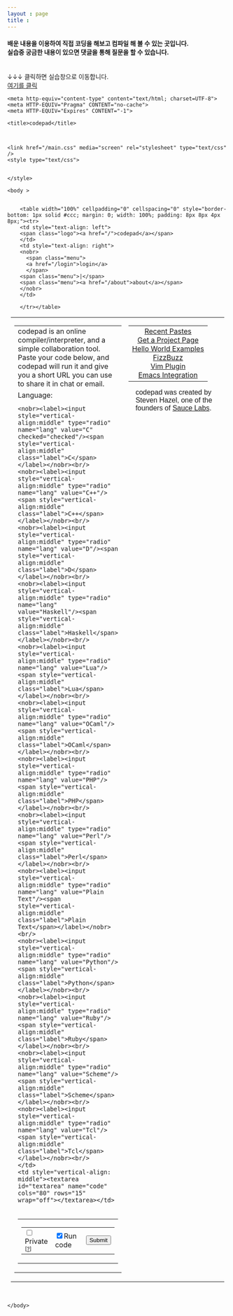 ```yaml
---
layout : page
title :
---
```

<h4>배운 내용을 이용하여 직접 코딩을 해보고 컴파일 해 볼 수 있는 곳입니다.<br/>
실습중 궁금한 내용이 있으면 댓글을 통해 질문을 할 수 있습니다.</h4>
<br/>
↓↓↓ 클릭하면 실습창으로 이동합니다.<br/>
<a href   =   "http://codepad.org/">   여기를 클릭   </a>

<!DOCTYPE html>
<html>

<head>

    <meta http-equiv="content-type" content="text/html; charset=UTF-8">
    <meta HTTP-EQUIV="Pragma" CONTENT="no-cache">
    <meta HTTP-EQUIV="Expires" CONTENT="-1">

    <title>codepad</title>

    

    <link href="/main.css" media="screen" rel="stylesheet" type="text/css" />
    <style type="text/css">
    

    </style>

</head>


    <body >


        <table width="100%" cellpadding="0" cellspacing="0" style="border-bottom: 1px solid #ccc; margin: 0; width: 100%; padding: 8px 8px 4px 8px;"><tr>
        <td style="text-align: left">
        <span class="logo"><a href="/">codepad</a></span>
        </td>
        <td style="text-align: right">
        <nobr>
          <span class="menu">
          <a href="/login">login</a>
          </span>
        <span class="menu">|</span>
        <span class="menu"><a href="/about">about</a></span>
        </nobr>
        </td>
        
        </tr></table>

<div style="margin: 8px 8px 8px 8px">

        





<p>
<center>
<table border="0" cellpadding="0" cellspacing="0" width="1%">
<tr>
<td style="vertical-align: top" width="1%">

  <div
   class="editor"
   id="editor"
  >
  <form action="/" method="post">
  <table cellpadding="10" width="1%">
    <tr>
    <td colspan="2">
    <span class="label">codepad is an online compiler/interpreter,
    and a simple collaboration tool.<br/>  Paste your code below, and
    codepad will run it and give you a short URL you can use to share
    it in chat or email.
    </span>
    </td>
    </tr>

  <tr>
    <td style="vertical-align: top"><span style="vertical-align:middle" class="label">Language:</span>
   <br/>

    <nobr><label><input style="vertical-align:middle" type="radio" name="lang" value="C" checked="checked"/><span style="vertical-align:middle" class="label">C</span></label></nobr><br/>
    <nobr><label><input style="vertical-align:middle" type="radio" name="lang" value="C++"/><span style="vertical-align:middle" class="label">C++</span></label></nobr><br/>
    <nobr><label><input style="vertical-align:middle" type="radio" name="lang" value="D"/><span style="vertical-align:middle" class="label">D</span></label></nobr><br/>
    <nobr><label><input style="vertical-align:middle" type="radio" name="lang" value="Haskell"/><span style="vertical-align:middle" class="label">Haskell</span></label></nobr><br/>
    <nobr><label><input style="vertical-align:middle" type="radio" name="lang" value="Lua"/><span style="vertical-align:middle" class="label">Lua</span></label></nobr><br/>
    <nobr><label><input style="vertical-align:middle" type="radio" name="lang" value="OCaml"/><span style="vertical-align:middle" class="label">OCaml</span></label></nobr><br/>
    <nobr><label><input style="vertical-align:middle" type="radio" name="lang" value="PHP"/><span style="vertical-align:middle" class="label">PHP</span></label></nobr><br/>
    <nobr><label><input style="vertical-align:middle" type="radio" name="lang" value="Perl"/><span style="vertical-align:middle" class="label">Perl</span></label></nobr><br/>
    <nobr><label><input style="vertical-align:middle" type="radio" name="lang" value="Plain Text"/><span style="vertical-align:middle" class="label">Plain Text</span></label></nobr><br/>
    <nobr><label><input style="vertical-align:middle" type="radio" name="lang" value="Python"/><span style="vertical-align:middle" class="label">Python</span></label></nobr><br/>
    <nobr><label><input style="vertical-align:middle" type="radio" name="lang" value="Ruby"/><span style="vertical-align:middle" class="label">Ruby</span></label></nobr><br/>
    <nobr><label><input style="vertical-align:middle" type="radio" name="lang" value="Scheme"/><span style="vertical-align:middle" class="label">Scheme</span></label></nobr><br/>
    <nobr><label><input style="vertical-align:middle" type="radio" name="lang" value="Tcl"/><span style="vertical-align:middle" class="label">Tcl</span></label></nobr><br/>
    </td>
    <td style="vertical-align: middle"><textarea id="textarea" name="code" cols="80" rows="15" wrap="off"></textarea></td>
  </tr>
  <tr>
    <td colspan="2" style="vertical-align: middle; text-align: right">
      <table cellspacing="0" cellpadding="0" width="100%"><tr>
      <td style="text-align: right;">
      <div style="float: right">
      <table><tr>
      <td>
      <label style="margin-right:1em">
        <input style="vertical-align:middle"
          type="checkbox" name="private" value="True"
        /><span style="vertical-align:middle" class="label">Private</span>
              <span class="label" style="font-size:75%;">[<a href="/help/private-pastes" onClick="window.open(this.href, 'new_window', 'height=300, width=400'); return false;">?</a>]</span>
      </label>
      </td>
      <td>
      <label style="margin-right:1em">
        <input style="vertical-align:middle"
          type="checkbox" name="run" value="True"
            checked="True"
        /><span style="vertical-align:middle" class="label">Run code</span>
      </label>
      </td>
      <td style="text-align: right">
      <input type="submit" name="submit" value="Submit"/>
      </td>
      </tr></table>
      </div>
      </td></tr></table>
    </td>
  </tr>
  </table>
  </form>
  </div>
  <script>
    // Allow the usage of the tab key when typing in the code box, 
    // rather than unfocusing the element.

    var ta = document.getElementById('textarea');
    ta.onkeydown = function(e) {
      // if the key was the tab key, and the browser isn't so 
      // prehistoric that it doesn't support selectionStart / selectionEnd
      if (e.keyCode === 9 && typeof ta.selectionStart !== 'undefined') {
        var startPosition = ta.selectionStart;
        var endPosition = ta.selectionEnd;
       
        // insert spaces
        ta.value = (ta.value.substring(0, startPosition) + 
                    '    ' + 
                    ta.value.substring(endPosition, ta.value.length));
       
        // move the cursor to after the inserted spaces
        ta.selectionStart = ta.selectionEnd = startPosition + 4;
       
        // don't unfocus the textarea (the default behaviour of the tab key)
        return false;
      }
    };
  </script>

</td>

<td style="text-align: right; vertical-align: top">
<div class="front-menu">
<table cellpadding="10">
<tr><td style="text-align: center">
<span class="label">
<nobr>
<a href="/recent">Recent Pastes</a>
</nobr>
</span><br/>
<span class="label">
<nobr>
<a href="/mkproj">Get a Project Page</a>
</nobr>
</span><br/>
<span class="label">
<nobr>
<a href="/hello-world">Hello World Examples</a>
</nobr>
</span><br/>
<span class="label">
<nobr>
<a href="/fizzbuzz">FizzBuzz</a>
</nobr>
</span><br/>
<span class="label">
<nobr>
<a href="http://www.vim.org/scripts/script.php?script_id=2298">Vim Plugin</a>
</nobr>
</span><br/>
<span class="label">
<nobr>
<a href="http://github.com/ruediger/emacs-codepad">Emacs Integration</a>
</nobr>
</span>
</td></tr>
</table>
</div>

<div style="text-align: left; margin-left: 1em; margin-top: 1em; font-family: ariel,sans-serif;">
codepad was created by Steven Hazel, one of the founders of
<a href="http://saucelabs.com/">Sauce Labs</a>.

</div>

</td></tr>
</table>

<br>
<script type="text/javascript"><!--
google_ad_client = "ca-pub-7032029939879899";
/* front-page */
google_ad_slot = "2729407625";
google_ad_width = 728;
google_ad_height = 90;
//-->
</script>
<script type="text/javascript"
src="http://pagead2.googlesyndication.com/pagead/show_ads.js">
</script>

</table>
</center>
</div>

<script src="/js/prototype-ajax-only.js" type="text/javascript"></script>


    </body>
</html>







<body>
<div id="disqus_thread"></div>
    <script type="text/javascript">
        /* * * CONFIGURATION VARIABLES: EDIT BEFORE PASTING INTO YOUR WEBPAGE * * */
        var disqus_shortname = 'csekut1'; // required: replace example with your forum shortname

        /* * * DON'T EDIT BELOW THIS LINE * * */
        (function() {
            var dsq = document.createElement('script'); dsq.type = 'text/javascript'; dsq.async = true;
            dsq.src = '//' + disqus_shortname + '.disqus.com/embed.js';
            (document.getElementsByTagName('head')[0] || document.getElementsByTagName('body')[0]).appendChild(dsq);
        })();
    </script>
    <noscript>Please enable JavaScript to view the <a href="http://disqus.com/?ref_noscript">comments powered by Disqus.</a></noscript>
<body/>
